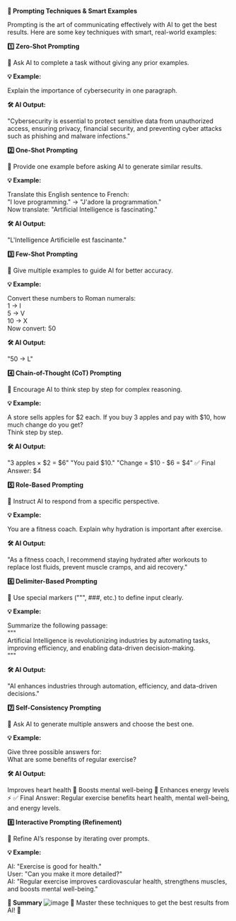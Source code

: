 **🧠 Prompting Techniques & Smart Examples**

Prompting is the art of communicating effectively with AI to get the best results. Here are some key techniques with smart, real-world examples:


**1️⃣ Zero-Shot Prompting**

🔹 Ask AI to complete a task without giving any prior examples.

**💡 Example:**

Explain the importance of cybersecurity in one paragraph.

**🛠 AI Output:**

"Cybersecurity is essential to protect sensitive data from unauthorized access, ensuring privacy, financial security, and preventing cyber attacks such as phishing and malware infections."


**2️⃣ One-Shot Prompting**

🔹 Provide one example before asking AI to generate similar results.

**💡 Example:**

Translate this English sentence to French:  
"I love programming." → "J'adore la programmation."  
Now translate: "Artificial Intelligence is fascinating."

**🛠 AI Output:**

"L'Intelligence Artificielle est fascinante."

**3️⃣ Few-Shot Prompting**

🔹 Give multiple examples to guide AI for better accuracy.

**💡 Example:**

Convert these numbers to Roman numerals:  
1 → I  
5 → V  
10 → X  
Now convert: 50

**🛠 AI Output:**

"50 → L"

**4️⃣ Chain-of-Thought (CoT) Prompting**

🔹 Encourage AI to think step by step for complex reasoning.

**💡 Example:**

A store sells apples for $2 each. If you buy 3 apples and pay with $10, how much change do you get?  
Think step by step.

**🛠 AI Output:**

"3 apples × $2 = $6"
"You paid $10."
"Change = $10 - $6 = $4"
✅ Final Answer: $4

**5️⃣ Role-Based Prompting**

🔹 Instruct AI to respond from a specific perspective.

**💡 Example:**

You are a fitness coach. Explain why hydration is important after exercise.

**🛠 AI Output:**

"As a fitness coach, I recommend staying hydrated after workouts to replace lost fluids, prevent muscle cramps, and aid recovery."

**6️⃣ Delimiter-Based Prompting**

🔹 Use special markers (""", ###, etc.) to define input clearly.

**💡 Example:**

Summarize the following passage:  
"""  
Artificial Intelligence is revolutionizing industries by automating tasks, improving efficiency, and enabling data-driven decision-making.  
"""

**🛠 AI Output:**

"AI enhances industries through automation, efficiency, and data-driven decisions."

**7️⃣ Self-Consistency Prompting**

🔹 Ask AI to generate multiple answers and choose the best one.

**💡 Example:**

Give three possible answers for:  
What are some benefits of regular exercise?

**🛠 AI Output:**

Improves heart health 🏃
Boosts mental well-being 🧠
Enhances energy levels ⚡
✅ Final Answer: Regular exercise benefits heart health, mental well-being, and energy levels.

**8️⃣ Interactive Prompting (Refinement)**

🔹 Refine AI’s response by iterating over prompts.

**💡 Example:**

AI: "Exercise is good for health."  
User: "Can you make it more detailed?"  
AI: "Regular exercise improves cardiovascular health, strengthens muscles, and boosts mental well-being."  


**🚀 Summary**
![image](https://github.com/user-attachments/assets/8e3fdb18-427f-40f6-ab53-e4ef2773dff5)
📌 Master these techniques to get the best results from AI! 🚀

